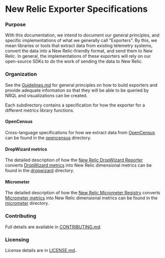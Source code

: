 # New Relic Exporter Specifications

### Purpose
With this documentation, we intend to document our general principles, and specific implementations of what we generally
call "Exporters". By this, we mean libraries or tools that extract data from existing telemetry systems, convert the
data into a New Relic-friendly format, and send them to New Relic. In general, the implementations of these exporters
will rely on our open-source SDKs to do the work of sending the data to New Relic.

### Organization
See the [Guidelines.md](Guidelines.md) for general principles on how to build exporters and
provide adequate information so that they will be able to be queried by NRQL and visualizations can be created.

Each subdirectory contains a specification for how the exporter for a different metrics library functions.

#### OpenCensus
Cross-language specifications for how we extract data from [OpenCensus](https://opencensus.io/) can be found in the [opencensus](opencensus) directory.

#### DropWizard metrics
The detailed description of how the [New Relic DropWizard Reporter](https://github.com/newrelic/dropwizard-metrics-newrelic)
converts [DropWizard metrics](https://metrics.dropwizard.io) into New Relic dimensional metrics
can be found in the [dropwizard](dropwizard) directory.

#### Micrometer
The detailed description of how the [New Relic Micrometer Registry](https://github.com/newrelic/micrometer-registry-newrelic)
converts [Micrometer metrics](https://micrometer.io/) into New Relic dimensional metrics
can be found in the [micrometer](micrometer) directory.

### Contributing
Full details are available in [CONTRIBUTING.md](CONTRIBUTING.md).

### Licensing
License details are in [LICENSE.md](LICENSE.md)..
